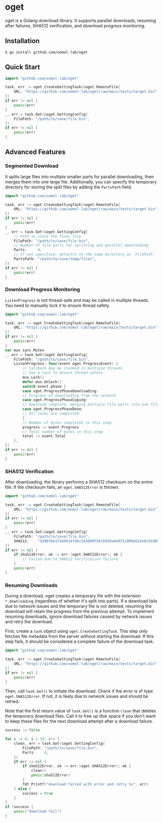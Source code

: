 # oget

oget is a Golang download library. It supports parallel downloads, resuming after failures, SHA512 verification, and download progress monitoring.

## Installation

```shell
$ go install github.com/oomol-lab/oget
```

## Quick Start

```go
import "github.com/oomol-lab/oget"

task, err := oget.CreateGettingTask(&oget.RemoteFile{
    URL: "https://github.com/oomol-lab/oget/raw/main/tests/target.bin",
})
if err != nil {
    panic(err)
}
_, err = task.Get(&oget.GettingConfig{
    FilePath: "/path/to/save/file.bin",
})
if err != nil {
    panic(err)
}
```

## Advanced Features

### Segmented Download

It splits large files into multiple smaller parts for parallel downloading, then merges them into one large file. Additionally, you can specify the temporary directory for storing the split files by adding the `PartsPath` field.

```go
import "github.com/oomol-lab/oget"

task, err := oget.CreateGettingTask(&oget.RemoteFile{
    URL: "https://github.com/oomol-lab/oget/raw/main/tests/target.bin",
})
if err != nil {
    panic(err)
}
_, err = task.Get(&oget.GettingConfig{
    // Path to store the final file
    FilePath: "/path/to/save/file.bin",
    // Number of file parts for splitting and parallel downloading
    Parts:     4,
    // If not specified, defaults to the same directory as `FilePath`
    PartsPath: "/path/to/save/temp/files",
})
if err != nil {
    panic(err)
}
```

### Download Progress Monitoring

`ListenProgress` is not thread-safe and may be called in multiple threads. You need to manually lock it to ensure thread safety.

```go
import "github.com/oomol-lab/oget"

task, err := oget.CreateGettingTask(&oget.RemoteFile{
    URL: "https://github.com/oomol-lab/oget/raw/main/tests/target.bin",
})
if err != nil {
    panic(err)
}
var mux sync.Mutex
_, err = task.Get(&oget.GettingConfig{
    FilePath: "/path/to/save/file.bin",
    ListenProgress: func(event oget.ProgressEvent) {
        // Callback may be invoked in multiple threads
        // Use a lock to ensure thread safety
        mux.Lock()
        defer mux.Unlock()
        switch event.phase {
        case oget.ProgressPhaseDownloading:
        // Progress of downloading from the network
        case oget.ProgressPhaseCoping:
        // Download complete, merging multiple file parts into one file
        case oget.ProgressPhaseDone:
        // All tasks are completed
        }
        // Number of bytes completed in this step
        progress := event.Progress
        // Total number of bytes in this step
        total := event.Total
    },
})
if err != nil {
    panic(err)
}
```

### SHA512 Verification

After downloading, the library performs a SHA512 checksum on the entire file. If the checksum fails, an `oget.SHA512Error` is thrown.

```go
import "github.com/oomol-lab/oget"

task, err := oget.CreateGettingTask(&oget.RemoteFile{
    URL: "https://github.com/oomol-lab/oget/raw/main/tests/target.bin",
})
if err != nil {
    panic(err)
}
_, err = task.Get(&oget.GettingConfig{
    FilePath: "/path/to/save/file.bin",
    SHA512:    "d286fbb1fab9014fdbc543d09f54cb93da6e0f2c809e62ee0c81d69e4bf58eec44571fae192a8da9bc772ce1340a0d51ad638cdba6118909b555a12b005f2930",
})
if err != nil {
    if sha512Error, ok := err.(oget.SHA512Error); ok {
        // Failed due to SHA512 verification failure
    }
    panic(err)
}
```

### Resuming Downloads

During a download, oget creates a temporary file with the extension `*.downloading` (regardless of whether it's split into parts). If a download fails due to network issues and the temporary file is not deleted, resuming the download will retain the progress from the previous attempt. To implement resuming downloads, ignore download failures caused by network issues and retry the download.

First, create a `task` object using `oget.CreateGettingTask`. This step only fetches file metadata from the server without starting the download. If this step fails, it should be considered a complete failure of the download task.

```go
import "github.com/oomol-lab/oget"

task, err := oget.CreateGettingTask(&oget.RemoteFile{
    URL: "https://github.com/oomol-lab/oget/raw/main/tests/target.bin",
})
if err != nil {
    panic(err)
}
```

Then, call `task.Get()` to initiate the download. Check if the error is of type `oget.SHA512Error`. If not, it is likely due to network issues and should be retried.

Note that the first return value of `task.Get()` is a function `clean` that deletes the temporary download files. Call it to free up disk space if you don't want to keep these files for the next download attempt after a download failure.

```go
success := false

for i := 0; i < 10; i++ {
    clean, err = task.Get(&oget.GettingConfig{
        FilePath: "/path/to/save/file.bin",
        Parts:    4,
    })
    if err != nil {
        if sha512Error, ok := err.(oget.SHA512Error); ok {
            clean()
            panic(sha512Error)
        }
        fmt.Printf("download failed with error and retry %s", err)
    } else {
        success = true
    }
}
if !success {
    panic("download fail")
}
```